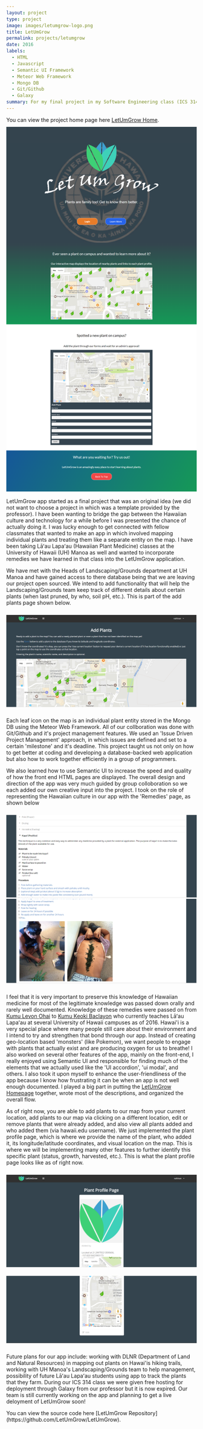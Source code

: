 ```yaml
---
layout: project
type: project
image: images/letumgrow-logo.png
title: LetUmGrow
permalink: projects/letumgrow
date: 2016
labels:
  - HTML
  - Javascript
  - Semantic UI Framework
  - Meteor Web Framework
  - Mongo DB
  - Git/Github
  - Galaxy
summary: For my final project in my Software Engineering class (ICS 314) at UH Manoa with Professor Johnson, a group of 5 of us collborated together using Git/Github to develop a web application called 'LetUmGrow'.  It can be generally described as a geo-location based social media for plants.
---
```

You can view the project home page here [LetUmGrow Home](https://letumgrow.github.io/).
<img style="padding-top: 10px" class="ui fluid image" src="/images/landing1.png">
<div class="ui container">
<p>LetUmGrow app started as a final project that was an original idea (we did not want to choose a project in which was a template provided by the professor).  I have been wanting to bridge the gap between the Hawaiian culture and technology for a while before I was presented the chance of actually doing it.  I was lucky enough to get connected with fellow classmates that wanted to make an app in which involved mapping individual plants and treating them like a separate entity on the map.  I have been taking Lāʻau Lapaʻau (Hawaiian Plant Medicine) classes at the University of Hawaii (UH) Manoa as well and wanted to incorporate remedies we have learned in that class into the LetUmGrow application.</p>
<p>We have met with the Heads of Landscaping/Grounds department at UH Manoa and have gained access to there database being that we are leaving our project open sourced.  We intend to add functionality that will help the Landscaping/Grounds team keep track of different details about certain plants (when last pruned, by who, soil pH, etc.).  This is part of the add plants page shown below.</p>
</div>
<img style="padding-top: 10px; padding-bottom: 10px" class="ui fluid image" src="/images/addplants1.PNG">
<p>Each leaf icon on the map is an individual plant entity stored in the Mongo DB using the Meteor Web Framework.  All of our collboration was done with Git/Github and it's project management features.  We used an 'Issue Driven Project Management' approach, in which issues are defined and set to a certain 'milestone' and it's deadline.  This project taught us not only on how to get better at coding and developing a database-backed web application but also how to work together efficiently in a group of programmers.</p>
<p>We also learned how to use Semantic UI to increase the speed and quality of how the front end HTML pages are displayed.  The overall design and direction of the app was very much guided by group colloboration so we each added our own creative input into the project.  I took on the role of representing the Hawaiian culture in our app with the 'Remedies' page, as shown below</p>
<img style="padding-top: 10px" class="ui fluid image" src="/images/remedies2.PNG">
<img style="padding-bottom: 10px" class="ui fluid image" src="/images/remedies3.PNG">
<p>I feel that it is very important to preserve this knowledge of Hawaiian medicine for most of the legitimate knowledge was passed down orally and rarely well documented.  Knowledge of these remedies were passed on from <a href="https://www.youtube.com/watch?v=DTLCHAVdM_Q">Kumu Levon
      Ohai</a> to <a href="http://manoa.hawaii.edu/hshk/people/keoki-baclayon/">Kumu Keoki Baclayon</a> who currently teaches
      Lāʻau Lapaʻau at several University of Hawaii campuses as of 2016.  Hawai'i is a very special place where many people still care about their environment and I intend to try and strengthen that bond through our app.  Instead of creating geo-location based 'monsters' (like Pokemon), we want people to engage with plants that actually exist and are producing oxygen for us to breathe!  I also worked on several other features of the app, mainly on the front-end, I really enjoyed using Semantic UI and responsible for finding much of the elements that we actually used like the 'UI accordion', 'ui modal', and others.  I also took it upon myself to enhance the user-friendliness of the app because I know how frustrating it can be when an app is not well enough documented.  I played a big part in putting the <a href="https://letumgrow.github.io/">LetUmGrow Homepage</a> together, wrote most of the descriptions, and organized the overall flow.</p>
<p>As of right now, you are able to add plants to our map from your current location, add plants to our map via clicking on a different location, edit or remove plants that were already added, and also view all plants added and who added them (via hawaii.edu username).  We just implemented the plant profile page, which is where we provide the name of the plant, who added it, its longitude/latitude coordinates, and visual location on the map.  This is where we will be implementing many other features to further identify this specific plant (status, growth, harvested, etc.).  This is what the plant profile page looks like as of right now. </p>
<img style="padding-top: 10px; padding-bottom: 10px" class="ui fluid image" src="/images/plantprofile1.PNG">
<img style="padding-top: 10px; padding-bottom: 10px" class="ui fluid image" src="/images/plantprofile2.PNG">
<p>Future plans for our app include: working with DLNR (Department of Land and Natural Resources) in mapping out plants on Hawai'is hiking trails, working with UH Manoa's Landscaping/Grounds team to help management, possibility of future Lāʻau Lapaʻau students using app to track the plants that they farm.  During our ICS 314 class we were given free hosting for deployment through Galaxy from our professor but it is now expired.  Our team is still currently working on the app and planning to get a live deloyment of LetUmGrow soon!</p>
You can view the source code here [LetUmGrow Repository](https://github.com/LetUmGrow/LetUmGrow).



